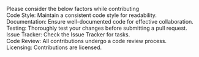 Please consider the below factors while contributing  
Code Style:
Maintain a consistent code style for readability.  
Documentation:
Ensure well-documented code for effective collaboration.  
Testing:
Thoroughly test your changes before submitting a pull request.  
Issue Tracker:
Check the Issue Tracker for tasks.  
Code Review:
All contributions undergo a code review process.  
Licensing:
Contributions are licensed.  
